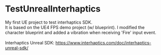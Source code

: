 # TestUnrealInterhaptics
My first UE project to test interhaptics SDK.
<br>
It is based on the UE4 FPS demo project (w/ blueprint). I modified the character blueprint and added a vibration when receiving 'Fire' input event.
<br><br>
Interhaptics Unreal SDK: https://www.interhaptics.com/doc/interhaptics-unreal-sdk/

